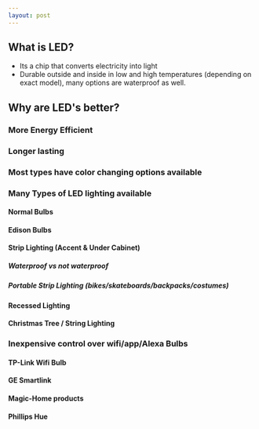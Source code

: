 ```yaml
---
layout: post
---
```


## What is LED? 
- Its a chip that converts electricity into light 
- Durable outside and inside in low and high temperatures (depending on exact model), many options are waterproof as well.


## Why are LED's better?
### More Energy Efficient
### Longer lasting
### Most types have color changing options available
### Many Types of LED lighting available 
#### Normal Bulbs
#### Edison Bulbs
#### Strip Lighting (Accent & Under Cabinet)
##### Waterproof vs not waterproof
##### Portable Strip Lighting (bikes/skateboards/backpacks/costumes)
#### Recessed Lighting
#### Christmas Tree / String Lighting
### Inexpensive control over wifi/app/Alexa Bulbs 
#### TP-Link Wifi Bulb
#### GE Smartlink 
#### Magic-Home products
#### Phillips Hue



